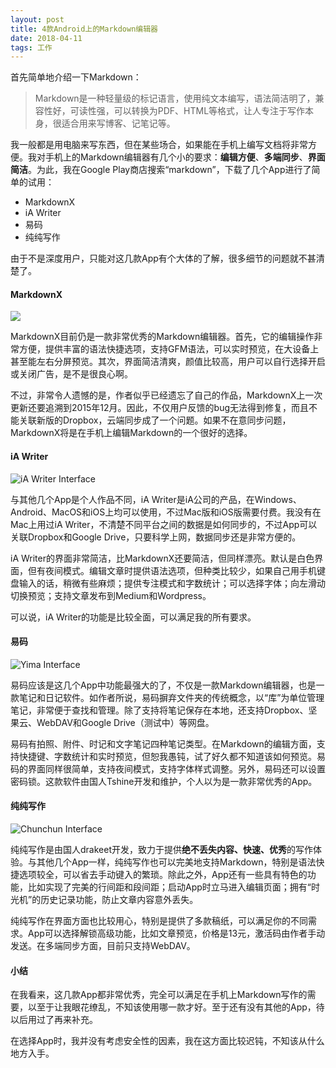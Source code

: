 ```yaml
---
layout: post
title: 4款Android上的Markdown编辑器
date: 2018-04-11
tags: 工作
---
```

首先简单地介绍一下Markdown：

>Markdown是一种轻量级的标记语言，使用纯文本编写，语法简洁明了，兼容性好，可读性强，可以转换为PDF、HTML等格式，让人专注于写作本身，很适合用来写博客、记笔记等。

我一般都是用电脑来写东西，但在某些场合，如果能在手机上编写文档将非常方便。我对手机上的Markdown编辑器有几个小的要求：**编辑方便**、**多端同步**、**界面简洁**。为此，我在Google Play商店搜索“markdown”，下载了几个App进行了简单的试用：

- MarkdownX
- iA Writer
- 易码
- 纯纯写作

由于不是深度用户，只能对这几款App有个大体的了解，很多细节的问题就不甚清楚了。

#### MarkdownX

<a href="https://i.imgur.com/APvsoMA.png" data-lightbox="markdownx" data-title="My caption"><img src="https://i.imgur.com/APvsoMA.png"></a>

MarkdownX目前仍是一款非常优秀的Markdown编辑器。首先，它的编辑操作非常方便，提供丰富的语法快捷选项，支持GFM语法，可以实时预览，在大设备上甚至能左右分屏预览。其次，界面简洁清爽，颜值比较高，用户可以自行选择开启或关闭广告，是不是很良心啊。

不过，非常令人遗憾的是，作者似乎已经遗忘了自己的作品，MarkdownX上一次更新还要追溯到2015年12月。因此，不仅用户反馈的bug无法得到修复，而且不能关联新版的Dropbox，云端同步成了一个问题。如果不在意同步问题，MarkdownX将是在手机上编辑Markdown的一个很好的选择。

#### iA Writer

![iA Writer Interface](https://i.imgur.com/xeA2HOf.png?1)

与其他几个App是个人作品不同，iA Writer是iA公司的产品，在Windows、Android、MacOS和iOS上均可以使用，不过Mac版和iOS版需要付费。我没有在Mac上用过iA Writer，不清楚不同平台之间的数据是如何同步的，不过App可以关联Dropbox和Google Drive，只要科学上网，数据同步还是非常方便的。

iA Writer的界面非常简洁，比MarkdownX还要简洁，但同样漂亮。默认是白色界面，但有夜间模式。编辑文章时提供语法选项，但种类比较少，如果自己用手机键盘输入的话，稍微有些麻烦；提供专注模式和字数统计；可以选择字体；向左滑动切换预览；支持文章发布到Medium和Wordpress。

可以说，iA Writer的功能是比较全面，可以满足我的所有要求。

#### 易码

![Yima Interface](https://i.imgur.com/JeIBwXJ.png?1)

易码应该是这几个App中功能最强大的了，不仅是一款Markdown编辑器，也是一款笔记和日记软件。如作者所说，易码摒弃文件夹的传统概念，以“库”为单位管理笔记，非常便于查找和管理。除了支持将笔记保存在本地，还支持Dropbox、坚果云、WebDAV和Google Drive（测试中）等网盘。

易码有拍照、附件、时记和文字笔记四种笔记类型。在Markdown的编辑方面，支持快捷键、字数统计和实时预览，但恕我愚钝，试了好久都不知道该如何预览。易码的界面同样很简单，支持夜间模式，支持字体样式调整。另外，易码还可以设置密码锁。这款软件由国人Tshine开发和维护，个人以为是一款非常优秀的App。

#### 纯纯写作

![Chunchun Interface](https://i.imgur.com/Ad8HRSW.png?1)

纯纯写作是由国人drakeet开发，致力于提供**绝不丢失内容、快速、优秀**的写作体验。与其他几个App一样，纯纯写作也可以完美地支持Markdown，特别是语法快捷选项较全，可以省去手动键入的繁琐。除此之外，App还有一些具有特色的功能，比如实现了完美的行间距和段间距；启动App时立马进入编辑页面；拥有“时光机”的历史记录功能，防止文章内容意外丢失。

纯纯写作在界面方面也比较用心，特别是提供了多款稿纸，可以满足你的不同需求。App可以选择解锁高级功能，比如文章预览，价格是13元，激活码由作者手动发送。在多端同步方面，目前只支持WebDAV。

#### 小结

在我看来，这几款App都非常优秀，完全可以满足在手机上Markdown写作的需要，以至于让我眼花缭乱，不知该使用哪一款才好。至于还有没有其他的App，待以后用过了再来补充。

在选择App时，我并没有考虑安全性的因素，我在这方面比较迟钝，不知该从什么地方入手。